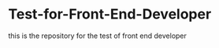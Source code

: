 Test-for-Front-End-Developer
============================

this is the repository for the test of front end developer
